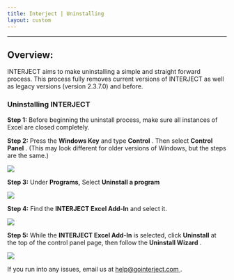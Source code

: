 ```yaml
---
title: Interject | Uninstalling
layout: custom
---
```

* * *

##  **Overview:**

INTERJECT aims to make uninstalling a simple and straight forward process. This process fully removes current versions of INTERJECT as well as legacy versions (version 2.3.7.0) and before. 

###  Uninstalling INTERJECT 

**Step 1:** Before beginning the uninstall process, make sure all instances of Excel are closed completely. 

**Step 2:** Press the **Windows Key** and type **Control** . Then select **Control Panel** . (This may look different for older versions of Windows, but the steps are the same.) 

![](https://interject.atlassian.net/wiki/download/attachments/411271304/37.jpg?version=1&modificationDate=1540861625667&cacheVersion=1&api=v2)

  


**Step 3:** Under **Programs,** Select **Uninstall a program**

![](https://interject.atlassian.net/wiki/download/attachments/411271304/38.jpg?version=1&modificationDate=1540861625952&cacheVersion=1&api=v2)

  


**Step 4:** Find the **INTERJECT Excel Add-In** and select it. 

![](https://interject.atlassian.net/wiki/download/attachments/411271304/39.jpg?version=1&modificationDate=1540861626216&cacheVersion=1&api=v2)

  


**Step 5:** While the **INTERJECT Excel Add-In** is selected, click **Uninstall** at the top of the control panel page, then follow the **Uninstall Wizard** . 

![](https://interject.atlassian.net/wiki/download/attachments/411271304/40.jpg?version=1&modificationDate=1540861626417&cacheVersion=1&api=v2)

  


If you run into any issues, email us at [ help@gointerject.com ](mailto:help@gointerject.com) . 
